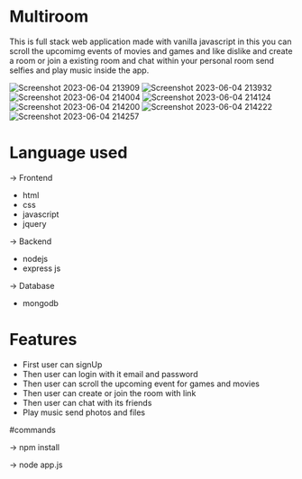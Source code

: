 # Multiroom
This is full stack web application made with vanilla javascript in this you can scroll the upcomimg events of movies and games and like dislike and create a room or join a existing room and chat within your personal room send selfies and play music inside the app.

![Screenshot 2023-06-04 213909](https://github.com/Techanmolporwal/multiroom/assets/89104678/da3df1d7-6d10-404f-bb32-5e8473649e77)
![Screenshot 2023-06-04 213932](https://github.com/Techanmolporwal/multiroom/assets/89104678/ac1cc549-dd08-477b-9145-b224d3613295)
![Screenshot 2023-06-04 214004](https://github.com/Techanmolporwal/multiroom/assets/89104678/ade83fed-cacc-4582-aa15-feb0c24ec56d)
![Screenshot 2023-06-04 214124](https://github.com/Techanmolporwal/multiroom/assets/89104678/b26cafc8-c485-4220-8e76-0c516ac638ce)
![Screenshot 2023-06-04 214200](https://github.com/Techanmolporwal/multiroom/assets/89104678/f459ec3e-0777-4c9f-825f-3282e7aa0703)
![Screenshot 2023-06-04 214222](https://github.com/Techanmolporwal/multiroom/assets/89104678/a3213faf-8717-4e7c-becc-c5b0a5205cde)
![Screenshot 2023-06-04 214257](https://github.com/Techanmolporwal/multiroom/assets/89104678/9dc44cd9-7582-4c84-a9e3-dc76bc61fb34)

# Language used
-> Frontend 
* html
* css
* javascript
* jquery 

-> Backend
* nodejs
* express js

-> Database
* mongodb

# Features
* First user can signUp
* Then user can login with it email and password
* Then user can scroll the upcoming event for games and movies
* Then user can create or join the room with link 
* Then user can chat with its friends 
* Play music send photos and files

#commands

-> npm install

-> node app.js
